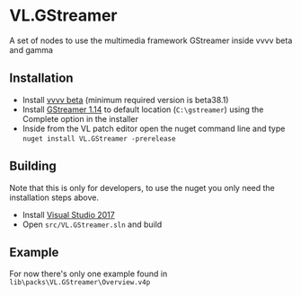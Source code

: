 # VL.GStreamer
A set of nodes to use the multimedia framework GStreamer inside vvvv beta and gamma

## Installation
- Install [vvvv beta](https://vvvv.org/downloads) (minimum required version is beta38.1)
- Install [GStreamer 1.14](https://gstreamer.freedesktop.org/data/pkg/windows/1.14.4/gstreamer-1.0-x86_64-1.14.4.msi) to default location (`C:\gstreamer`) using the Complete option in the installer
- Inside from the VL patch editor open the nuget command line and type `nuget install VL.GStreamer -prerelease`

## Building
Note that this is only for developers, to use the nuget you only need the installation steps above.
- Install [Visual Studio 2017](https://www.visualstudio.com/downloads)
- Open `src/VL.GStreamer.sln` and build

## Example
For now there's only one example found in `lib\packs\VL.GStreamer\Overview.v4p`
